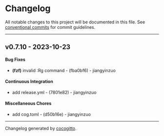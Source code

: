 # Changelog
All notable changes to this project will be documented in this file. See [conventional commits](https://www.conventionalcommits.org/) for commit guidelines.

- - -
## v0.7.10 - 2023-10-23
#### Bug Fixes
- **(fzf)** invalid :Rg command - (fba0bf6) - jiangyinzuo
#### Continuous Integration
- add release.yml - (7801e82) - jiangyinzuo
#### Miscellaneous Chores
- add cog.toml - (d50b16e) - jiangyinzuo

- - -

Changelog generated by [cocogitto](https://github.com/cocogitto/cocogitto).
